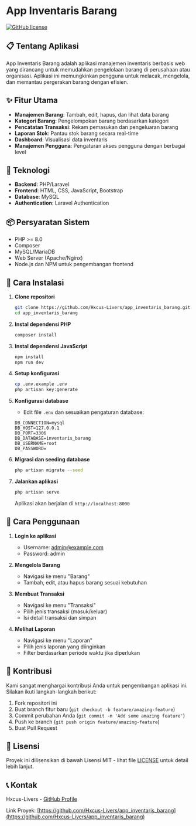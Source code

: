 # App Inventaris Barang

[![GitHub license](https://img.shields.io/badge/license-MIT-blue.svg)](https://github.com/Hxcus-Livers/app_inventaris_barang/blob/main/LICENSE)

## 📋 Tentang Aplikasi

App Inventaris Barang adalah aplikasi manajemen inventaris berbasis web yang dirancang untuk memudahkan pengelolaan barang di perusahaan atau organisasi. Aplikasi ini memungkinkan pengguna untuk melacak, mengelola, dan memantau pergerakan barang dengan efisien.

## ✨ Fitur Utama

- **Manajemen Barang**: Tambah, edit, hapus, dan lihat data barang
- **Kategori Barang**: Pengelompokan barang berdasarkan kategori
- **Pencatatan Transaksi**: Rekam pemasukan dan pengeluaran barang
- **Laporan Stok**: Pantau stok barang secara real-time
- **Dashboard**: Visualisasi data inventaris
- **Manajemen Pengguna**: Pengaturan akses pengguna dengan berbagai level

## 🔧 Teknologi

- **Backend**: PHP/Laravel
- **Frontend**: HTML, CSS, JavaScript, Bootstrap
- **Database**: MySQL
- **Authentication**: Laravel Authentication

## 📦 Persyaratan Sistem

- PHP >= 8.0
- Composer
- MySQL/MariaDB
- Web Server (Apache/Nginx)
- Node.js dan NPM untuk pengembangan frontend

## 🚀 Cara Instalasi

1. **Clone repositori**
   ```bash
   git clone https://github.com/Hxcus-Livers/app_inventaris_barang.git
   cd app_inventaris_barang
   ```

2. **Instal dependensi PHP**
   ```bash
   composer install
   ```

3. **Instal dependensi JavaScript**
   ```bash
   npm install
   npm run dev
   ```

4. **Setup konfigurasi**
   ```bash
   cp .env.example .env
   php artisan key:generate
   ```

5. **Konfigurasi database**
   - Edit file `.env` dan sesuaikan pengaturan database:
   ```
   DB_CONNECTION=mysql
   DB_HOST=127.0.0.1
   DB_PORT=3306
   DB_DATABASE=inventaris_barang
   DB_USERNAME=root
   DB_PASSWORD=
   ```

6. **Migrasi dan seeding database**
   ```bash
   php artisan migrate --seed
   ```

7. **Jalankan aplikasi**
   ```bash
   php artisan serve
   ```
   Aplikasi akan berjalan di `http://localhost:8000`

## 🔐 Cara Penggunaan

1. **Login ke aplikasi**
   - Username: admin@example.com
   - Password: admin

2. **Mengelola Barang**
   - Navigasi ke menu "Barang"
   - Tambah, edit, atau hapus barang sesuai kebutuhan

3. **Membuat Transaksi**
   - Navigasi ke menu "Transaksi"
   - Pilih jenis transaksi (masuk/keluar)
   - Isi detail transaksi dan simpan

4. **Melihat Laporan**
   - Navigasi ke menu "Laporan"
   - Pilih jenis laporan yang diinginkan
   - Filter berdasarkan periode waktu jika diperlukan

## 🤝 Kontribusi

Kami sangat menghargai kontribusi Anda untuk pengembangan aplikasi ini. Silakan ikuti langkah-langkah berikut:

1. Fork repositori ini
2. Buat branch fitur baru (`git checkout -b feature/amazing-feature`)
3. Commit perubahan Anda (`git commit -m 'Add some amazing feature'`)
4. Push ke branch (`git push origin feature/amazing-feature`)
5. Buat Pull Request

## 📝 Lisensi

Proyek ini dilisensikan di bawah Lisensi MIT - lihat file [LICENSE](LICENSE) untuk detail lebih lanjut.

## 📞 Kontak

Hxcus-Livers - [GitHub Profile](https://github.com/Hxcus-Livers)

Link Proyek: [https://github.com/Hxcus-Livers/app_inventaris_barang](https://github.com/Hxcus-Livers/app_inventaris_barang)
